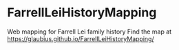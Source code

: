 # FarrellLeiHistoryMapping
Web mapping for Farrell Lei family history
Find the map at https://glaubius.github.io/FarrellLeiHistoryMapping/

